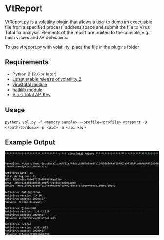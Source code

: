 # VtReport
VtReport.py is a volatility plugin that allows a user to dump an executable file from a specified process' address space and submit the file to Virus Total for analysis. Elements of the report are printed to the console, e.g., hash values and AV detections.  

To use vtreport.py with volatility, place the file in the plugins folder

## Requirements
* Python 2 (2.6 or later)  
* [Latest stable release of volatility 2](https://github.com/volatilityfoundation/volatility)  
* [virustotal module](https://pypi.org/project/virustotal/)  
* [pathlib module](https://pypi.org/project/pathlib2/)  
* [Virus Total API Key](https://developers.virustotal.com/reference)  

## Usage

``python2 vol.py -f <memory sample> --profile=<profile> vtreport -D </path/to/dump> -p <pid> -a <api key>``

## Example Output
![](images/example.png)

